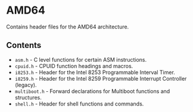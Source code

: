# AMD64
Contains header files for the AMD64 architecture.

## Contents
- `asm.h` - C level functions for certain ASM instructions.
- `cpuid.h` - CPUID function headings and macros.
- `i8253.h` - Header for the Intel 8253 Programmable Interval Timer.
- `i8259.h` - Header for the Intel 8259 Programmable Interrupt Controller (legacy).
- `multiboot.h` - Forward declarations for Multiboot functions and structures.
- `shell.h` - Header for shell functions and commands.

